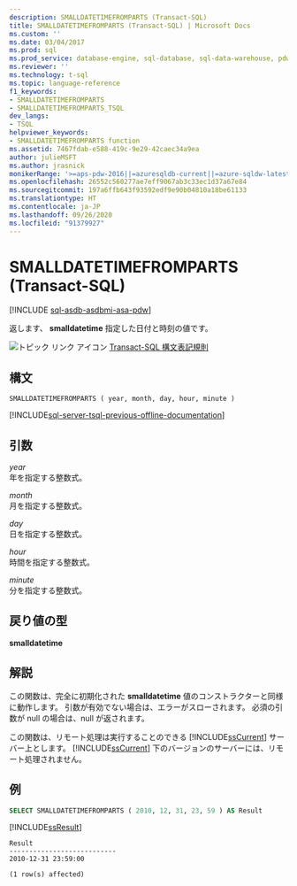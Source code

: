 ```yaml
---
description: SMALLDATETIMEFROMPARTS (Transact-SQL)
title: SMALLDATETIMEFROMPARTS (Transact-SQL) | Microsoft Docs
ms.custom: ''
ms.date: 03/04/2017
ms.prod: sql
ms.prod_service: database-engine, sql-database, sql-data-warehouse, pdw
ms.reviewer: ''
ms.technology: t-sql
ms.topic: language-reference
f1_keywords:
- SMALLDATETIMEFROMPARTS
- SMALLDATETIMEFROMPARTS_TSQL
dev_langs:
- TSQL
helpviewer_keywords:
- SMALLDATETIMEFROMPARTS function
ms.assetid: 7467fdab-e588-419c-9e29-42caec34a9ea
author: julieMSFT
ms.author: jrasnick
monikerRange: '>=aps-pdw-2016||=azuresqldb-current||=azure-sqldw-latest||>=sql-server-2016||=sqlallproducts-allversions||>=sql-server-linux-2017||=azuresqldb-mi-current'
ms.openlocfilehash: 26552c560277ae7eff9067ab3c33ec1d37a67e84
ms.sourcegitcommit: 197a6ffb643f93592edf9e90b04810a18be61133
ms.translationtype: HT
ms.contentlocale: ja-JP
ms.lasthandoff: 09/26/2020
ms.locfileid: "91379927"
---
```

# <a name="smalldatetimefromparts-transact-sql"></a>SMALLDATETIMEFROMPARTS (Transact-SQL)
[!INCLUDE [sql-asdb-asdbmi-asa-pdw](../../includes/applies-to-version/sql-asdb-asdbmi-asa-pdw.md)]

  返します、 **smalldatetime** 指定した日付と時刻の値です。  
  
 ![トピック リンク アイコン](../../database-engine/configure-windows/media/topic-link.gif "トピック リンク アイコン") [Transact-SQL 構文表記規則](../../t-sql/language-elements/transact-sql-syntax-conventions-transact-sql.md)  
  
## <a name="syntax"></a>構文  
  
```syntaxsql  
SMALLDATETIMEFROMPARTS ( year, month, day, hour, minute )  
```  
  
[!INCLUDE[sql-server-tsql-previous-offline-documentation](../../includes/sql-server-tsql-previous-offline-documentation.md)]

## <a name="arguments"></a>引数
 *year*  
 年を指定する整数式。  
  
 *month*  
 月を指定する整数式。  
  
 *day*  
 日を指定する整数式。  
  
 *hour*  
 時間を指定する整数式。  
  
 *minute*  
 分を指定する整数式。  
  
## <a name="return-types"></a>戻り値の型  
 **smalldatetime**  
  
## <a name="remarks"></a>解説  
 この関数は、完全に初期化された **smalldatetime** 値のコンストラクターと同様に動作します。 引数が有効でない場合は、エラーがスローされます。 必須の引数が null の場合は、null が返されます。  
  
 この関数は、リモート処理は実行することのできる [!INCLUDE[ssCurrent](../../includes/sscurrent-md.md)] サーバー上とします。 [!INCLUDE[ssCurrent](../../includes/sscurrent-md.md)] 下のバージョンのサーバーには、リモート処理されません。  
  
## <a name="examples"></a>例  
  
```sql  
SELECT SMALLDATETIMEFROMPARTS ( 2010, 12, 31, 23, 59 ) AS Result  
```  
  
 [!INCLUDE[ssResult](../../includes/ssresult-md.md)]  
  
```  
Result  
---------------------------  
2010-12-31 23:59:00  
  
(1 row(s) affected)  
```  
  

